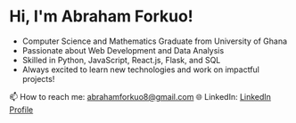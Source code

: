 # Hi, I'm Abraham Forkuo!

- Computer Science and Mathematics Graduate from University of Ghana
- Passionate about Web Development and Data Analysis
- Skilled in Python, JavaScript, React.js, Flask, and SQL
- Always excited to learn new technologies and work on impactful projects!

📫 How to reach me: abrahamforkuo8@gmail.com
🌐 LinkedIn: [LinkedIn Profile](https://www.linkedin.com/in/abrahamforkuo)
